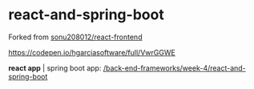 # react-and-spring-boot

Forked from [sonu208012/react-frontend](https://github.com/sonu208012/react-frontend)

https://codepen.io/hgarciasoftware/full/VwrGGWE

__react app__ | spring boot app: [/back-end-frameworks/week-4/react-and-spring-boot](/back-end-frameworks/week-4/react-and-spring-boot)

